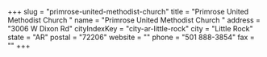 +++
slug = "primrose-united-methodist-church"
title = "Primrose United Methodist Church "
name = "Primrose United Methodist Church "
address = "3006 W Dixon Rd"
cityIndexKey = "city-ar-little-rock"
city = "Little Rock"
state = "AR"
postal = "72206"
website = ""
phone = "501 888-3854"
fax = ""
+++
